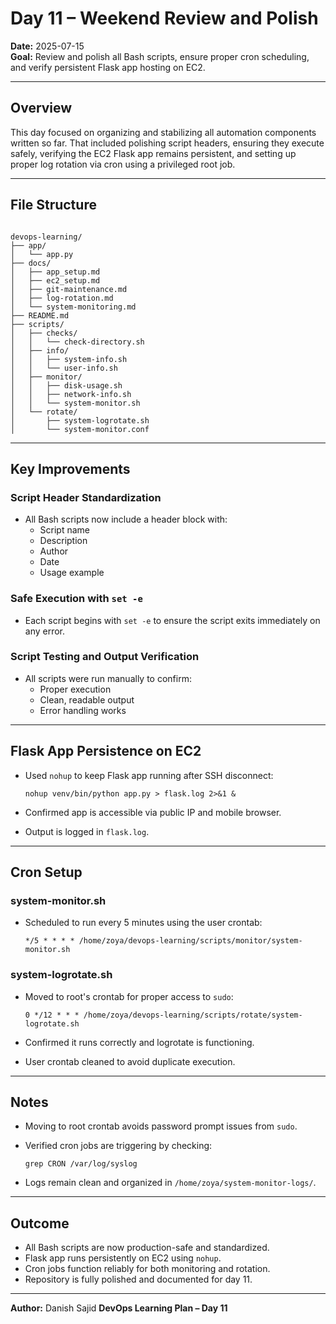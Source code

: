 # Day 11 – Weekend Review and Polish

**Date:** 2025-07-15  
**Goal:** Review and polish all Bash scripts, ensure proper cron scheduling, and verify persistent Flask app hosting on EC2.

---

## Overview

This day focused on organizing and stabilizing all automation components written so far. That included polishing script headers, ensuring they execute safely, verifying the EC2 Flask app remains persistent, and setting up proper log rotation via cron using a privileged root job.

---

## File Structure

```

devops-learning/
├── app/
│   └── app.py
├── docs/
│   ├── app_setup.md
│   ├── ec2_setup.md
│   ├── git-maintenance.md
│   ├── log-rotation.md
│   └── system-monitoring.md
├── README.md
├── scripts/
│   ├── checks/
│   │   └── check-directory.sh
│   ├── info/
│   │   ├── system-info.sh
│   │   └── user-info.sh
│   ├── monitor/
│   │   ├── disk-usage.sh
│   │   ├── network-info.sh
│   │   └── system-monitor.sh
│   └── rotate/
│       ├── system-logrotate.sh
│       └── system-monitor.conf

```

---
## Key Improvements

### Script Header Standardization
- All Bash scripts now include a header block with:
  - Script name
  - Description
  - Author
  - Date
  - Usage example

### Safe Execution with `set -e`
- Each script begins with `set -e` to ensure the script exits immediately on any error.

### Script Testing and Output Verification
- All scripts were run manually to confirm:
  - Proper execution
  - Clean, readable output
  - Error handling works

---

## Flask App Persistence on EC2

- Used `nohup` to keep Flask app running after SSH disconnect:

  `nohup venv/bin/python app.py > flask.log 2>&1 &`

- Confirmed app is accessible via public IP and mobile browser.
- Output is logged in `flask.log`.

---

## Cron Setup

### system-monitor.sh

- Scheduled to run every 5 minutes using the user crontab:

  ```
  */5 * * * * /home/zoya/devops-learning/scripts/monitor/system-monitor.sh
  ```

### system-logrotate.sh

- Moved to root's crontab for proper access to `sudo`:

  ```
  0 */12 * * * /home/zoya/devops-learning/scripts/rotate/system-logrotate.sh
  ```

- Confirmed it runs correctly and logrotate is functioning.

- User crontab cleaned to avoid duplicate execution.

---

## Notes

- Moving to root crontab avoids password prompt issues from `sudo`.
- Verified cron jobs are triggering by checking:

  ```
  grep CRON /var/log/syslog
  ```
- Logs remain clean and organized in `/home/zoya/system-monitor-logs/`.

---

## Outcome

- All Bash scripts are now production-safe and standardized.
- Flask app runs persistently on EC2 using `nohup`.
- Cron jobs function reliably for both monitoring and rotation.
- Repository is fully polished and documented for day 11.

---

**Author:** Danish Sajid
**DevOps Learning Plan – Day 11**

